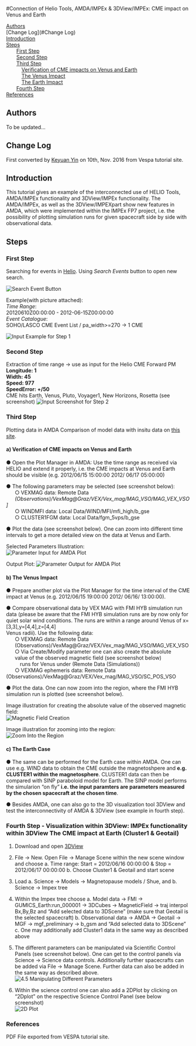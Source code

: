 #Connection of Helio Tools, AMDA/IMPEx & 3DView/IMPEx: CME impact on Venus and Earth


[Authors](#Authors)  
[Change Log](#Change Log)  
[Introduction](#Introduction)  
[Steps](#Steps)  
&ensp;&ensp;&ensp;&ensp;[First Step](#1)  
&ensp;&ensp;&ensp;&ensp;[Second Step](#2)  
&ensp;&ensp;&ensp;&ensp;[Third Step](#3)  
&ensp;&ensp;&ensp;&ensp;&ensp;&ensp;[Verification of CME impacts on Venus and Earth](#3a)  
&ensp;&ensp;&ensp;&ensp;&ensp;&ensp;[The Venus Impact](#3b)  
&ensp;&ensp;&ensp;&ensp;&ensp;&ensp;[The Earth Impact](#3c)  
&ensp;&ensp;&ensp;&ensp;[Fourth Step](#4)  
[References](#5)




<h2 id="Authors">Authors</h2>
To be updated...


<h2 id="Change Log">Change Log</h2>

First converted by [Keyuan Yin](https://github.com/megadiesel705) on 10th, Nov. 2016 from Vespa tutorial site.

<h2 id="Introduction">Introduction</h2>
This tutorial gives an example of the interconnected use of HELIO Tools, AMDA/IMPEx functionality and 3DView/IMPEx functionality. The AMDA/IMPEx, as well as the 3DView/IMPEXpart show new features in AMDA, which were implemented within the IMPEx FP7 project, i.e. the possibility of plotting simulation runs for given spacecraft side by side with observational data.  

<h2 id="Steps">Steps</h2>
<h3 id='1'>First Step</h3>  

Searching for events in [Helio](http://hfe.helio-vo.eu/Helio/). Using *Search Events* button to open new search.   

![Search Event Button](https://raw.githubusercontent.com/megadiesel705/tutorials/master/Connection-between-HELIO-and-IMPEx-tools/img/1_Search_Button_Icon.png)  

Example(with picture attached):  *Time Range*:  
20120610Z00:00:00 - 2012-06-15Z00:00:00    *Event Catalogue*:  
SOHO/LASCO CME Event List / pa_width>=270→ 1 CME  

![Input Example for Step 1](https://raw.githubusercontent.com/megadiesel705/tutorials/master/Connection-between-HELIO-and-IMPEx-tools/img/1_Factor_Input_Illustration.png)

<h3 id='2'>Second Step</h3>  

Extraction of time range → use as input for the Helio CME Forward PM  
**Longitude: 1  Width: 45  Speed:  977  
SpeedError: +/50**  
CME hits Earth, Venus, Pluto, Voyager1, New Horizons, Rosetta (see screenshot)
![Input Screenshot for Step 2](https://raw.githubusercontent.com/megadiesel705/tutorials/master/Connection-between-HELIO-and-IMPEx-tools/img/2_Input_Example_for_the_Helio_CME_Forward_PM.png)  

<h3 id='3'>Third Step</h3>  

Plotting data in AMDA Comparison of model data with insitu data on [this site](http://amda.cdpp.eu/).  

<h4 id="3a">a)  Verification of CME impacts on Venus and Earth</h4>  

● Open the Plot Manager in AMDA:Use the time range as received via HELIO and extend it properly, i.e. the CMEimpacts at Venus and Earth should be visible (e.g. 2012/06/15 15:00:00 2012/06/17 05:00:00)  
● The following parameters may be selected (see screenshot below):  &nbsp;&nbsp;&nbsp;&nbsp;&nbsp;&nbsp;○ VEXMAG data: Remote Data  
&nbsp;&nbsp;&nbsp;&nbsp;&nbsp;&nbsp;*(Observations)/VexMag@Graz/VEX/Vex_mag/MAG_VSO/MAG_VEX_VSO]*  &nbsp;&nbsp;&nbsp;&nbsp;&nbsp;&nbsp;○ WINDMFI data: Local Data/WIND/MFI/mfi_high/b_gse  &nbsp;&nbsp;&nbsp;&nbsp;&nbsp;&nbsp;○ CLUSTER1FGM data: Local Data/fgm_5vps/b_gse  

● Plot the data (see screenshot below). One can zoom into different time intervalsto get a more detailed view on the data at Venus and Earth.  

Selected Parameters Illustration:  
![Parameter Input for AMDA Plot](https://raw.githubusercontent.com/megadiesel705/tutorials/master/Connection-between-HELIO-and-IMPEx-tools/img/3_Plotting_data_in_AMDA_Parameter_Input.png)  


Output Plot:
![Parameter Output for AMDA Plot](https://raw.githubusercontent.com/megadiesel705/tutorials/master/Connection-between-HELIO-and-IMPEx-tools/img/3_Plotting_data_in_AMDA_Plot_Output.png)  

<h4 id="3b">b)  The Venus Impact</h4>

● Prepare another plot via the Plot Manager for the time interval of the CME impactat Venus (e.g. 2012/06/15 19:00:00 2012/06/16/ 13:00:00).  
● Compare observational data by VEX MAG with FMI HYB simulation run data (please be aware that the FMI HYB simulation runs are by now only for quiet solar wind conditions. The runs are within a range around Venus of x=[3,3],y=[4,4],z=[4,4]  Venus radii). Use the following data:  &nbsp;&nbsp;&nbsp;&nbsp;&nbsp;&nbsp;○ VEXMAG data: Remote Data&nbsp;&nbsp;&nbsp;&nbsp;&nbsp;&nbsp;(Observations)/VexMag@Graz/VEX/Vex_mag/MAG_VSO/MAG_VEX_VSO  &nbsp;&nbsp;&nbsp;&nbsp;&nbsp;&nbsp;○ Via Create/Modify parameter one can also create the absolute  
&nbsp;&nbsp;&nbsp;&nbsp;&nbsp;&nbsp;value of the observed magnetic field (see screenshot below)  &emsp;&nbsp;&nbsp;&nbsp;&nbsp;&nbsp;&nbsp;runs for Venus under (Remote Data (Simulations))  &nbsp;&nbsp;&nbsp;&nbsp;&nbsp;&nbsp;○ VEXMAG ephemeris data: Remote Data(Observations)/VexMag@Graz/VEX/Vex_mag/MAG_VSO/SC_POS_VSO  
● Plot the data. One can now zoom into the region, where the FMI HYB simulation run is plotted (see screenshot below).    

Image illustration for creating the absolute value of the observed magnetic field:  
![Magnetic Field Creation](https://raw.githubusercontent.com/megadiesel705/tutorials/master/Connection-between-HELIO-and-IMPEx-tools/img/3_absolute_value_of_the_observed_magnetic_field.png)  


Image illustration for zooming into the region:  
![Zoom Into the Region](https://raw.githubusercontent.com/megadiesel705/tutorials/master/Connection-between-HELIO-and-IMPEx-tools/img/3_Venus_Impact_Zoom_Into_Region.png)  

<h4 id='3c'>c)  The Earth Case</h4>  

● The same can be performed for the Earth case within AMDA. One can use e.g. WIND data to obtain the CME outside the magnetoshpere and **e.g. CLUSTER1 within the magnetosphere**. CLUSTER1 data can then be compared with SINP paraboloid model for Earth. The SINP model performs the simularion “on fly” **i.e. the input paramters are parameters measured by the chosen spacecraft at the chosen time**.    
● Besides AMDA, one can also go to the 3D visualization tool 3DView and test theinterconnectivity of AMDA & 3DView (see example in fourth step).  

<h3 id='4'>Fourth Step - Visualization within 3DView: IMPEx functionality within 3DView TheCMEimpact at Earth (Cluster1 & Geotail)</h3>  

1. Download and open [3DView](http://3dview.cdpp.eu/)  2. File → New. Open File → Manage Scene within the new scene window and choosea. Time range: Start = 2012/06/16 00:00:00 & Stop = 2012/06/17 00:00:00b. Choose Cluster1 & Geotail and start scene3. Loada. Science → Models → Magnetopause models / Shue, andb. Science → Impex tree4. Within the Impex tree choosea. Model data → FMI → GUMICS_Earth:run_000001 → 3DCubes → MagneticField→ traj interpol Bx,By,Bz and “Add selected data to 3DScene” (make sure thatGeotail is the selected spacecraft)b. Observational data → AMDA → Geotail → MGF → mgf_preliminary → b_gsmand “Add selected data to 3DScene”c. One may additionally add Cluster1 data in the same way as described above5. The different parameters can be manipulated via Scientific Control Panels (see screenshot below). One can get to the control panels via Science → Science data controls. Additionally further spacecrafts can be added via File → Manage Scene. Further data can also be added in the same way as described above.
![4.5 Manipulating Different Parameters](https://raw.githubusercontent.com/megadiesel705/tutorials/master/Connection-between-HELIO-and-IMPEx-tools/img/4_Manipulate_different_Parameter.png)

6. Within the science control one can also add a 2DPlot by clicking on “2Dplot” on therespective Science Control Panel (see below screenshot)   
![2D Plot](https://raw.githubusercontent.com/megadiesel705/tutorials/master/Connection-between-HELIO-and-IMPEx-tools/img/4_2DPlot.png)

<h3 id="5">References</h3>

PDF File exported from VESPA tutorial site.
